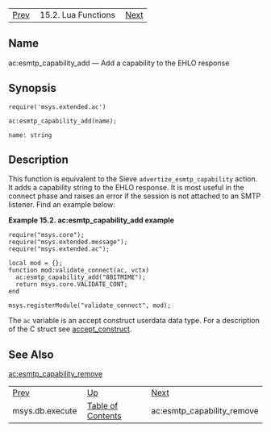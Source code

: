 |     |     |     |
| --- | --- | --- |
| [Prev](lua.ref.msys.db.execute)  | 15.2. Lua Functions |  [Next](lua.ref.ac_esmtp_capability_remove.php) |

<a name="lua.ref.ac_esmtp_capability_add"></a>
## Name

ac:esmtp_capability_add — Add a capability to the EHLO response

<a name="idp23371872"></a>
## Synopsis

`require('msys.extended.ac')`

`ac:esmtp_capability_add(name);`

`name: string`<a name="idp23375264"></a>
## Description

This function is equivalent to the Sieve `advertize_esmtp_capability` action. It adds a capability string to the EHLO response. It is most useful in the connect phase and raises an error if the session is not attached to an SMTP listener. Find an example below:

<a name="lua.ref.ac_esmtp_capability_add.example"></a>

**Example 15.2. ac:esmtp_capability_add example**

```
require("msys.core");
require("msys.extended.message");
require("msys.extended.ac");

local mod = {};
function mod:validate_connect(ac, vctx)
  ac:esmtp_capability_add("8BITMIME");
  return msys.core.VALIDATE_CONT;
end

msys.registerModule("validate_connect", mod);
```

The `ac` variable is an accept construct userdata data type. For a description of the C struct see [accept_construct](https://support.messagesystems.com/docs/web-c-api/structs.accept_construct).

<a name="idp23381808"></a>
## See Also

[ac:esmtp_capability_remove](lua.ref.ac_esmtp_capability_remove "ac:esmtp_capability_remove")

|     |     |     |
| --- | --- | --- |
| [Prev](lua.ref.msys.db.execute)  | [Up](lua.function.details.php) |  [Next](lua.ref.ac_esmtp_capability_remove.php) |
| msys.db.execute  | [Table of Contents](index) |  ac:esmtp_capability_remove |
